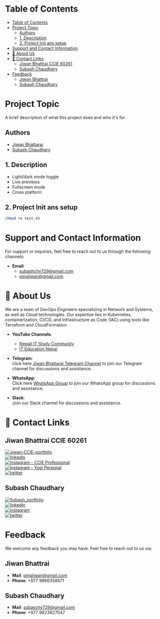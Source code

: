 # Table of Contents

- [Table of Contents](#table-of-contents)
- [Project Topic](#project-topic)
  - [Authors](#authors)
  - [1. Description](#1-description)
  - [2. Project Init ans setup](#2-project-init-ans-setup)
- [Support and Contact Information](#support-and-contact-information)
- [🚀 About Us](#-about-us)
- [🔗 Contact Links](#-contact-links)
  - [Jiwan Bhattrai CCIE 60261](#jiwan-bhattrai-ccie-60261)
  - [Subash Chaudhary](#subash-chaudhary)
- [Feedback](#feedback)
  - [Jiwan Bhattrai](#jiwan-bhattrai)
  - [Subash Chaudhary](#subash-chaudhary-1)

# Project Topic

A brief description of what this project does and who it's for

## Authors

- [Jiwan Bhattarai](https://www.linkedin.com/in/jiwanbhattarai/)
- [Subash Chaudhary](https://www.github.com/subash729)


## 1. Description

- Light/dark mode toggle
- Live previews
- Fullscreen mode
- Cross platform

## 2. Project Init ans setup
```bash
chmod +x test.sh 
```

# Support and Contact Information

For support or inquiries, feel free to reach out to us through the following channels:

- **Email**: 
  - [subashchy729@gmail.com](mailto:subashchy729@gmail.com)
  - [pingjiwan@gmail.com](mailto:pingjiwan@gmail.com)


# 🚀 About Us

We are a team of DevOps Engineers specializing in Network and Systems, as well as Cloud technologies. Our expertise lies in Kubernetes, containerization, CI/CD, and Infrastructure as Code (IAC) using tools like Terraform and CloudFormation.

- **YouTube Channels**:
  - [Nepali IT Study Community](https://www.youtube.com/@NepaliITStudyCommunity)
  - [IT Education Nepal](https://www.youtube.com/@iteducationnepal-6725)

-  **Telegram**: <br>
  click here [Jiwan Bhattarai Telegram Channel](https://t.me/jiwanbhattarai) to join our Telegram channel for discussions and assistance. 

- **WhatsApp**: <br>
  Click here [WhatsApp Group](https://chat.whatsapp.com/GuSvDBWMmoHHz7BQWZNSu5) to join our WhatsApp group for discussions and assistance. 

- **Slack**: <br>
  Join our Slack channel for discussions and assistance.

# 🔗 Contact Links

## Jiwan Bhattrai CCIE 60261
[![Jiwan-CCIE-portfolio](https://img.shields.io/badge/Jiwan-CCIE_portfolio-000?style=for-the-badge&logo=ko-fi&logoColor=white)](http://jiwanbhattarai.com/) <br>
[![linkedin](https://img.shields.io/badge/linkedin-0A66C2?style=for-the-badge&logo=linkedin&logoColor=white)](https://www.linkedin.com/in/jiwanbhattarai/)<br>
[![Instagram - CCIE Professional](https://img.shields.io/badge/Instagram%20-%20CCIE%20Professional%20-%23E4405F?style=for-the-badge&logo=instagram&logoColor=white)](https://www.instagram.com/jiwanbhattaraiofficial/) <br>
[![Instagram - Yogi Personal](https://img.shields.io/badge/Instagram%20-%20Yogi%20Personal%20-%23E4405F?style=for-the-badge&logo=instagram&logoColor=white)](https://www.instagram.com/yogijiwan/) <br>
[![twitter](https://img.shields.io/badge/twitter-1DA1F2?style=for-the-badge&logo=twitter&logoColor=white)](https://twitter.com/CCIEJIWAN) <br>

## Subash Chaudhary
[![Subash_portfolio](https://img.shields.io/badge/Subash-portfolio-000?style=for-the-badge&logo=ko-fi&logoColor=white)](https://github.com/subash729/) <br>
[![linkedin](https://img.shields.io/badge/linkedin-0A66C2?style=for-the-badge&logo=linkedin&logoColor=white)](https://www.linkedin.com/in/subash-chaudhary-it-engineer/) <br>
[![instagram](https://img.shields.io/badge/instagram-E4405F?style=for-the-badge&logo=instagram&logoColor=white)](https://www.instagram.com/rambati.subash.chaudhary.729/) <br>
[![twitter](https://img.shields.io/badge/twitter-1DA1F2?style=for-the-badge&logo=twitter&logoColor=white)](https://twitter.com/Subash729) <br>

# Feedback

We welcome any feedback you may have. Feel free to reach out to us via:

## Jiwan Bhattrai
- **Mail**: [pingjiwan@gmail.com](mailto:pingjiwan@gmail.com)
- **Phone**: +977 9866358671

## Subash Chaudhary
- **Mail**: [subaschy729@gmail.com](mailto:subaschy729@gmail.com)
- **Phone**: +977 9823827047


